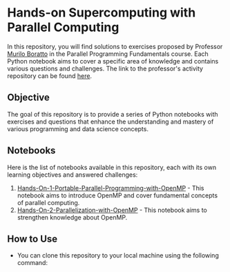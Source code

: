 # Hands-on Supercomputing with Parallel Computing

In this repository, you will find solutions to exercises proposed by Professor [Murilo Boratto](https://github.com/muriloboratto) in the Parallel Programming Fundamentals course. Each Python notebook aims to cover a specific area of knowledge and contains various questions and challenges. The link to the professor's activity repository can be found [here](https://github.com/muriloboratto/hands-on-supercomputing-with-parallel-computing).

## Objective

The goal of this repository is to provide a series of Python notebooks with exercises and questions that enhance the understanding and mastery of various programming and data science concepts.

## Notebooks

Here is the list of notebooks available in this repository, each with its own learning objectives and answered challenges:

1. [Hands-On-1-Portable-Parallel-Programming-with-OpenMP](./notebook_solutions/Hands-On-1-Portable-Parallel-Programming-with-OpenMP/Hands-On-1-Portable-Parallel-Programming-with-OpenMP.ipynb) - This notebook aims to introduce OpenMP and cover fundamental concepts of parallel computing.
2. [Hands-On-2-Parallelization-with-OpenMP](./notebook_solutions/Hands-On-2-Parallelization-with-OpenMP/Hands-On-2-Parallelization-with-OpenMP.ipynb) - This notebook aims to strengthen knowledge about OpenMP.

## How to Use

- You can clone this repository to your local machine using the following command:
